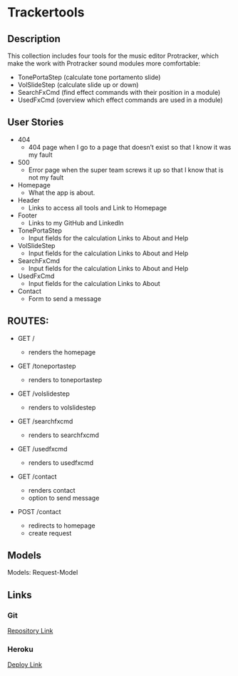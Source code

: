 # Trackertools

## Description

This collection includes four tools for the music editor Protracker, which make the work with Protracker sound modules more comfortable:
 - TonePortaStep (calculate tone portamento slide)
 - VolSlideStep (calculate slide up or down)
 - SearchFxCmd (find effect commands with their position in a module)
 - UsedFxCmd (overview which effect commands are used in a module)
 
## User Stories

- 404
   - 404 page when I go to a page that doesn’t exist so that I know it was my fault 
- 500
   - Error page when the super team screws it up so that I know that is not my fault
- Homepage
   - What the app is about. 
- Header
   - Links to access all tools and  Link to Homepage
- Footer
   - Links to my GitHub and LinkedIn
- TonePortaStep
   - Input fields for the calculation Links to About and Help
- VolSlideStep 
   - Input fields for the calculation Links to About and Help
- SearchFxCmd 
   - Input fields for the calculation Links to About and Help
- UsedFxCmd 
   - Input fields for the calculation Links to About
- Contact 
   - Form to send a message

## ROUTES:

- GET / 
  - renders the homepage

- GET /toneportastep
   - renders to toneportastep

- GET /volslidestep
   - renders to volslidestep

- GET /searchfxcmd
   - renders to searchfxcmd

- GET /usedfxcmd
   - renders to usedfxcmd

- GET /contact
  - renders contact
  - option to send message

- POST /contact
  - redirects to homepage
  - create request

## Models

Models: Request-Model

## Links

### Git

[Repository Link](https://github.com/christiangerbig/Trackertools)

### Heroku
[Deploy Link](https://trackertools.herokuapp.com/)